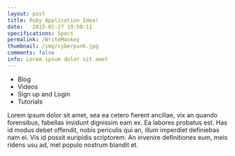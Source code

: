 ```yaml
---
layout: post
title: Ruby Application Idea!
date:   2015-01-27 19:50:11
specifications: Specs
permalink: /WriteMonkey
thumbnail: /img/cyberpunk.jpg
comments: false
info: Lorem ipsum dolor sit amet
---
```



* Blog
* Videos
* Sign up and Login
* Tutorials


Lorem ipsum dolor sit amet, sea ea cetero fierent ancillae, vix an quando forensibus, fabellas invidunt dignissim eam ex. Ea labores probatus est. Has id modus debet offendit, nobis periculis qui an, illum imperdiet definiebas nam ei. Vis id possit euripidis scriptorem. An invenire definitiones eum, meis ridens usu ad, mel populo nostrum blandit et.

